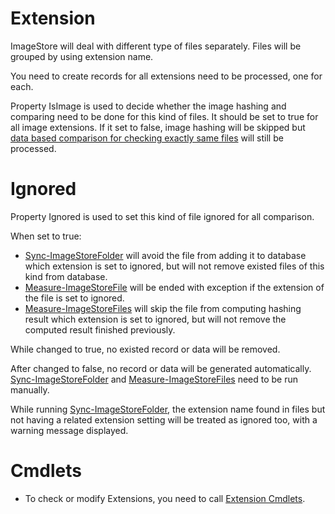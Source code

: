 # Extension
ImageStore will deal with different type of files separately. Files will be grouped by using extension name.

You need to create records for all extensions need to be processed, one for each.

Property IsImage is used to decide whether the image hashing and comparing need to be done for this kind of files. It should be set to true for all image extensions. If it set to false, image hashing will be skipped but [data based comparison for checking exactly same files](SameFile.md) will still be processed.

# Ignored
Property Ignored is used to set this kind of file ignored for all comparison.

When set to true:

  * [Sync-ImageStoreFolder](../cmdlet/Folder/SyncFolder.md) will avoid the file from adding it to database which extension is set to ignored, but will not remove existed files of this kind from database.
  * [Measure-ImageStoreFile](../cmdlet/File/MeasureFile.md) will be ended with exception if the extension of the file is set to ignored.
  * [Measure-ImageStoreFiles](../cmdlet/File/MeasureFiles.md) will skip the file from computing hashing result which extension is set to ignored, but will not remove the computed result finished previously.

While changed to true, no existed record or data will be removed.

After changed to false, no record or data will be generated automatically. [Sync-ImageStoreFolder](../cmdlet/Folder/SyncFolder.md) and [Measure-ImageStoreFiles](../cmdlet/File/MeasureFiles.md) need to be run manually.

While running [Sync-ImageStoreFolder](../cmdlet/Folder/SyncFolder.md), the extension name found in files but not having a related extension setting will be treated as ignored too, with a warning message displayed.

# Cmdlets
  * To check or modify Extensions, you need to call [Extension Cmdlets](../cmdlet/cmdlets.md#extension).
